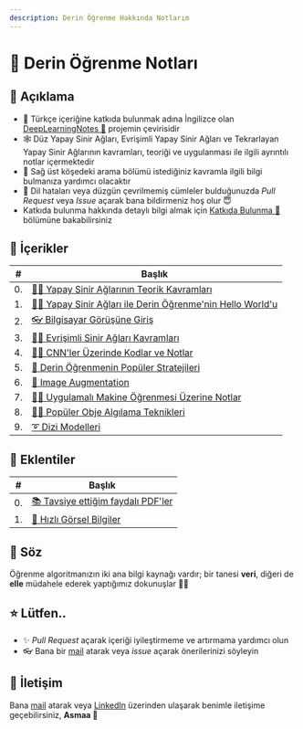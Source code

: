 ```yaml
---
description: Derin Öğrenme Hakkında Notlarım
---
```


# 💫 Derin Öğrenme Notları

## 🎈 Açıklama
- 🤝 Türkçe içeriğine katkıda bulunmak adına İngilizce olan [DeepLearningNotes 🦋](https://dl.asmaamir.com/) projemin çevirisidir
- 🕸 Düz Yapay Sinir Ağları, Evrişimli Yapay Sinir Ağları ve Tekrarlayan Yapay Sinir Ağlarının kavramları, teoriği ve uygulanması ile ilgili ayrıntılı notlar içermektedir
- 🔎 Sağ üst köşedeki arama bölümü istediğiniz kavramla ilgili bilgi bulmanıza yardımcı olacaktır
- 🐛 Dil hataları veya düzgün çevrilmemiş cümleler bulduğunuzda _Pull Request_ veya _Issue_ açarak bana bildirmeniz hoş olur 😇
- Katkıda bulunma hakkında detaylı bilgi almak için [Katkıda Bulunma 🦋](CONTRIBUTING.md) bölümüne bakabilirsiniz

## 📑 İçerikler

| #  | Başlık                                                                  |
| -- |-------------------------------------------------------------------------|
| 0. | [👩‍🏫 Yapay Sinir Ağlarının Teorik Kavramları](./0-NNKavramları)          |
| 1. | [🙋‍♀️ Yapay Sinir Ağları ile Derin Öğrenme'nin Hello World'u](./1-HelloWorld) |
| 2. | [👓  Bilgisayar Görüşüne Giriş](./2-BilgisayarGörüşüneGiriş)            |
| 3. | [👩‍🏫 Evrişimli Sinir Ağları Kavramları](./3-CNNKonseptleri)              |
| 4. | [👩‍🔧 CNN'ler Üzerinde Kodlar ve Notlar ](./4-CNNÇalışmaları)             |
| 5. | [🚙 Derin Öğrenmenin Popüler Stratejileri](./5-DLStratejileri)          |
| 6. | [🤡 Image Augmentation](./6-ImageAugmentation)                          |
| 7. | [👷‍♀️ Uygulamalı Makine Öğrenmesi Üzerine Notlar](./7-UygulamalıML)       |
| 8. | [🕵️‍♀️ Popüler Obje Algılama Teknikleri](./8-ObjeAlgılama)                 |
| 9. | [➰ Dizi Modelleri](./9-DiziModelleri)                                  |

## 💉 Eklentiler
| #  | Başlık                                                                 |
| -- |----------------------------------------------------------------------- |
| 0. | [📚 Tavsiye ettiğim faydalı PDF'ler](./Z-FaydalıPDFler/README.md)      |
| 1. | [👀  Hızlı Görsel Bilgiler](./Z-HızlıGörselBilgiler)                   |

## 🙌 Söz
Öğrenme algoritmanızın iki ana bilgi kaynağı vardır; bir tanesi **veri**, diğeri de **elle** müdahele ederek yaptığımız dokunuşlar 🤔🚀

## ⭐ Lütfen..
- ✨ _Pull Request_ açarak içeriği iyileştirmeme ve artırmama yardımcı olun
- 👓 Bana bir [mail](mailto:asmaamirkhan.am@gmail.com) atarak veya _issue_ açarak önerilerinizi söyleyin

## 🤝 İletişim
Bana [mail](mailto:asmaamirkhan.am@gmail.com) atarak veya [LinkedIn](https://www.linkedin.com/in/asmaamirkhan/) üzerinden ulaşarak benimle iletişime geçebilirsiniz, **Asmaa 🦋**

